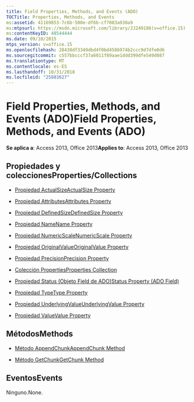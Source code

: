 ```yaml
---
title: Field Properties, Methods, and Events (ADO)
TOCTitle: Properties, Methods, and Events
ms:assetid: 41169853-7c6b-500e-df6b-cf7083a930a9
ms:mtpsurl: https://msdn.microsoft.com/library/JJ249186(v=office.15)
ms:contentKeyID: 48544444
ms.date: 09/18/2015
mtps_version: v=office.15
ms.openlocfilehash: 28438df3349dbd4f0bd4586974b2ccc9d7dfe0d6
ms.sourcegitcommit: c557bbcccf37a6011f89aae1ddd399dfe549d087
ms.translationtype: MT
ms.contentlocale: es-ES
ms.lasthandoff: 10/31/2018
ms.locfileid: "25883627"
---
```

# <a name="field-properties-methods-and-events-ado"></a><span data-ttu-id="5377d-102">Field Properties, Methods, and Events (ADO)</span><span class="sxs-lookup"><span data-stu-id="5377d-102">Field Properties, Methods, and Events (ADO)</span></span>


<span data-ttu-id="5377d-103">**Se aplica a**: Access 2013, Office 2013</span><span class="sxs-lookup"><span data-stu-id="5377d-103">**Applies to**: Access 2013, Office 2013</span></span>

## <a name="propertiescollections"></a><span data-ttu-id="5377d-104">Propiedades y colecciones</span><span class="sxs-lookup"><span data-stu-id="5377d-104">Properties/Collections</span></span>

- [<span data-ttu-id="5377d-105">Propiedad ActualSize</span><span class="sxs-lookup"><span data-stu-id="5377d-105">ActualSize Property</span></span>](actualsize-property-ado.md)

- [<span data-ttu-id="5377d-106">Propiedad Attributes</span><span class="sxs-lookup"><span data-stu-id="5377d-106">Attributes Property</span></span>](attributes-property-ado.md)

- [<span data-ttu-id="5377d-107">Propiedad DefinedSize</span><span class="sxs-lookup"><span data-stu-id="5377d-107">DefinedSize Property</span></span>](definedsize-property-ado.md)

- [<span data-ttu-id="5377d-108">Propiedad Name</span><span class="sxs-lookup"><span data-stu-id="5377d-108">Name Property</span></span>](name-property-ado.md)

- [<span data-ttu-id="5377d-109">Propiedad NumericScale</span><span class="sxs-lookup"><span data-stu-id="5377d-109">NumericScale Property</span></span>](numericscale-property-ado.md)

- [<span data-ttu-id="5377d-110">Propiedad OriginalValue</span><span class="sxs-lookup"><span data-stu-id="5377d-110">OriginalValue Property</span></span>](originalvalue-property-ado.md)

- [<span data-ttu-id="5377d-111">Propiedad Precision</span><span class="sxs-lookup"><span data-stu-id="5377d-111">Precision Property</span></span>](precision-property-ado.md)

- [<span data-ttu-id="5377d-112">Colección Properties</span><span class="sxs-lookup"><span data-stu-id="5377d-112">Properties Collection</span></span>](properties-collection-ado.md)

- [<span data-ttu-id="5377d-113">Propiedad Status (Objeto Field de ADO)</span><span class="sxs-lookup"><span data-stu-id="5377d-113">Status Property (ADO Field)</span></span>](status-property-ado-field.md)

- [<span data-ttu-id="5377d-114">Propiedad Type</span><span class="sxs-lookup"><span data-stu-id="5377d-114">Type Property</span></span>](type-property-ado.md)

- [<span data-ttu-id="5377d-115">Propiedad UnderlyingValue</span><span class="sxs-lookup"><span data-stu-id="5377d-115">UnderlyingValue Property</span></span>](underlyingvalue-property-ado.md)

- [<span data-ttu-id="5377d-116">Propiedad Value</span><span class="sxs-lookup"><span data-stu-id="5377d-116">Value Property</span></span>](value-property-ado.md)

## <a name="methods"></a><span data-ttu-id="5377d-117">Métodos</span><span class="sxs-lookup"><span data-stu-id="5377d-117">Methods</span></span>

- [<span data-ttu-id="5377d-118">Método AppendChunk</span><span class="sxs-lookup"><span data-stu-id="5377d-118">AppendChunk Method</span></span>](appendchunk-method-ado.md)

- [<span data-ttu-id="5377d-119">Método GetChunk</span><span class="sxs-lookup"><span data-stu-id="5377d-119">GetChunk Method</span></span>](getchunk-method-ado.md)

## <a name="events"></a><span data-ttu-id="5377d-120">Eventos</span><span class="sxs-lookup"><span data-stu-id="5377d-120">Events</span></span>

<span data-ttu-id="5377d-121">Ninguno.</span><span class="sxs-lookup"><span data-stu-id="5377d-121">None.</span></span>

